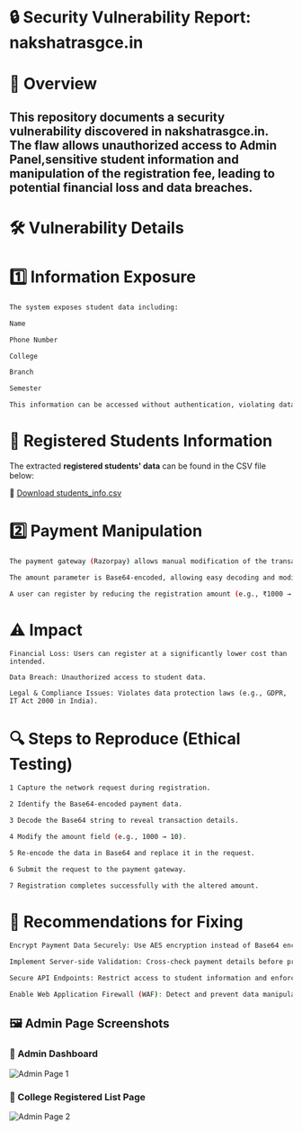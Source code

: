 # 🔒 Security Vulnerability Report: nakshatrasgce.in

# 🚀 Overview

## This repository documents a security vulnerability discovered in nakshatrasgce.in. The flaw allows unauthorized access to Admin Panel,sensitive student information and manipulation of the registration fee, leading to potential financial loss and data breaches.

# 🛠️ Vulnerability Details

# 1️⃣ Information Exposure
```bash
The system exposes student data including:

Name

Phone Number

College

Branch

Semester

This information can be accessed without authentication, violating data privacy regulations.
```

# 📂 Registered Students Information

The extracted **registered students' data** can be found in the CSV file below:

📄 [Download students_info.csv](https://github.com/appuachu/Nakshatra25-saintgits-college-of-engineering-Bug-report/blob/main/masked_nakshathra_registration.csv)


# 2️⃣ Payment Manipulation
```bash
The payment gateway (Razorpay) allows manual modification of the transaction request.

The amount parameter is Base64-encoded, allowing easy decoding and modification.

A user can register by reducing the registration amount (e.g., ₹1000 → ₹10) and successfully completing the process.
```

# ⚠️ Impact
```
Financial Loss: Users can register at a significantly lower cost than intended.

Data Breach: Unauthorized access to student data.

Legal & Compliance Issues: Violates data protection laws (e.g., GDPR, IT Act 2000 in India).
```

# 🔍 Steps to Reproduce (Ethical Testing)
```bash
1 Capture the network request during registration.

2 Identify the Base64-encoded payment data.

3 Decode the Base64 string to reveal transaction details.

4 Modify the amount field (e.g., 1000 → 10).

5 Re-encode the data in Base64 and replace it in the request.

6 Submit the request to the payment gateway.

7 Registration completes successfully with the altered amount.
```

# 🔧 Recommendations for Fixing
```bash
Encrypt Payment Data Securely: Use AES encryption instead of Base64 encoding.

Implement Server-side Validation: Cross-check payment details before processing registration.

Secure API Endpoints: Restrict access to student information and enforce authentication.

Enable Web Application Firewall (WAF): Detect and prevent data manipulation attacks.
```


## 🖼️ Admin Page Screenshots

### 📌 Admin Dashboard 
![Admin Page 1](https://github.com/appuachu/Nakshatra25-saintgits-college-of-engineering-Bug-report/blob/main/admin1.jpg)

### 📌 College Registered List Page
![Admin Page 2](https://github.com/appuachu/Nakshatra25-saintgits-college-of-engineering-Bug-report/blob/main/admin2.jpg)
